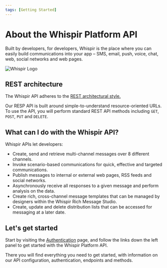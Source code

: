 ```yaml
---
tags: [Getting Started]
---
```


# About the Whispir Platform API

Built by developers, for developers, Whispir is the place where you can easily build communications into your app – SMS, email, push, voice, chat, web, social networks and web pages.

![Whispir Logo](https://developers.whispir.com/assets/img/developers/home-img-row.svg)

## REST architecture

The Whispir API adheres to the [REST architectural style.](https://en.wikipedia.org/wiki/Representational_state_transfer)

Our RESP API is built around simple-to-understand resource-oriented URLs. To use the API, you will perform standard REST API methods including `GET`, `POST`, `PUT` and `DELETE`.

## What can I do with the Whispir API?

Whispir APIs let developers:

- Create, send and retrieve multi-channel messages over 8 different channels.
- Invoke scenario-based communications for quick, effective and targeted communications.
- Publish messages to internal or external web pages, RSS feeds and social networks.
- Asynchronously receive all responses to a given message and perform analysis on the data.
- Create rich, cross-channel message templates that can be managed by designers within the Whispir Rich Message Studio.
- Create, update and delete distribution lists that can be accessed for messaging at a later date.

## Let's get started

Start by visiting the [Authentication](./Authentication.md) page, and follow the links down the left panel to get started with the Whispir Platform API.

There you will find everything you need to get started, with information on our API configuration, authentication, endpoints and methods.
